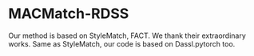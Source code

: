 # MACMatch-RDSS
Our method is based on StyleMatch, FACT. We thank their extraordinary works. Same as StyleMatch, our code is based on Dassl.pytorch too.
